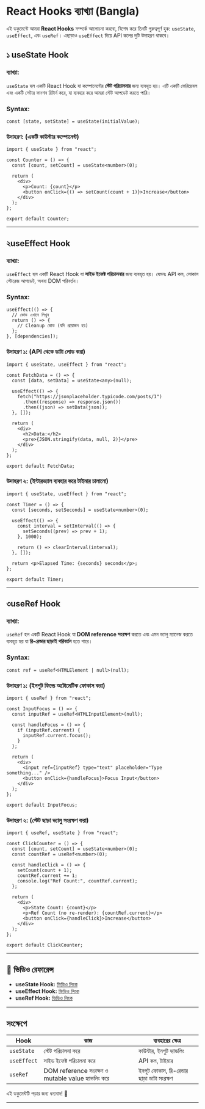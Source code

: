 # React Hooks ব্যাখ্যা (Bangla)

এই ডকুমেন্টে আমরা **React Hooks** সম্পর্কে আলোচনা করবো, বিশেষ করে তিনটি গুরুত্বপূর্ণ হুক: `useState`, `useEffect`, এবং `useRef`। এছাড়াও `useEffect` দিয়ে API কলের দুটি উদাহরণ থাকবে।

## ১ useState Hook

### **ব্যাখ্যা:**
`useState` হল একটি React Hook যা কম্পোনেন্টের **স্টেট পরিচালনার** জন্য ব্যবহৃত হয়। এটি একটি ভেরিয়েবল এবং একটি সেটার ফাংশন রিটার্ন করে, যা ব্যবহার করে আমরা স্টেট আপডেট করতে পারি।

### **Syntax:**
```tsx
const [state, setState] = useState(initialValue);
```

### **উদাহরণ:** (একটি কাউন্টার কম্পোনেন্ট)
```tsx
import { useState } from "react";

const Counter = () => {
  const [count, setCount] = useState<number>(0);

  return (
    <div>
      <p>Count: {count}</p>
      <button onClick={() => setCount(count + 1)}>Increase</button>
    </div>
  );
};

export default Counter;
```

---

## ২useEffect Hook

### **ব্যাখ্যা:**
`useEffect` হল একটি React Hook যা **সাইড ইফেক্ট পরিচালনার** জন্য ব্যবহৃত হয়। যেমনঃ API কল, লোকাল স্টোরেজ আপডেট, অথবা DOM পরিবর্তন।

### **Syntax:**
```tsx
useEffect(() => {
  // কোড এখানে লিখুন
  return () => {
    // Cleanup কোড (যদি প্রয়োজন হয়)
  };
}, [dependencies]);
```

### **উদাহরণ ১:** (API থেকে ডাটা লোড করা)
```tsx
import { useState, useEffect } from "react";

const FetchData = () => {
  const [data, setData] = useState<any>(null);

  useEffect(() => {
    fetch("https://jsonplaceholder.typicode.com/posts/1")
      .then((response) => response.json())
      .then((json) => setData(json));
  }, []);

  return (
    <div>
      <h2>Data:</h2>
      <pre>{JSON.stringify(data, null, 2)}</pre>
    </div>
  );
};

export default FetchData;
```

### **উদাহরণ ২:** (ইন্টারভ্যাল ব্যবহার করে টাইমার চালানো)
```tsx
import { useState, useEffect } from "react";

const Timer = () => {
  const [seconds, setSeconds] = useState<number>(0);

  useEffect(() => {
    const interval = setInterval(() => {
      setSeconds((prev) => prev + 1);
    }, 1000);

    return () => clearInterval(interval);
  }, []);

  return <p>Elapsed Time: {seconds} seconds</p>;
};

export default Timer;
```

---

## ৩useRef Hook

### **ব্যাখ্যা:**
`useRef` হল একটি React Hook যা **DOM reference সংরক্ষণ** করতে এবং এমন ভ্যালু ম্যানেজ করতে ব্যবহৃত হয় যা **রি-রেন্ডার ছাড়াই পরিবর্তন** হতে পারে।

### **Syntax:**
```tsx
const ref = useRef<HTMLElement | null>(null);
```

### **উদাহরণ ১:** (ইনপুট ফিল্ডে অটোমেটিক ফোকাস করা)
```tsx
import { useRef } from "react";

const InputFocus = () => {
  const inputRef = useRef<HTMLInputElement>(null);

  const handleFocus = () => {
    if (inputRef.current) {
      inputRef.current.focus();
    }
  };

  return (
    <div>
      <input ref={inputRef} type="text" placeholder="Type something..." />
      <button onClick={handleFocus}>Focus Input</button>
    </div>
  );
};

export default InputFocus;
```

### **উদাহরণ ২:** (স্টেট ছাড়া ভ্যালু সংরক্ষণ করা)
```tsx
import { useRef, useState } from "react";

const ClickCounter = () => {
  const [count, setCount] = useState<number>(0);
  const countRef = useRef<number>(0);

  const handleClick = () => {
    setCount(count + 1);
    countRef.current += 1;
    console.log("Ref Count:", countRef.current);
  };

  return (
    <div>
      <p>State Count: {count}</p>
      <p>Ref Count (no re-render): {countRef.current}</p>
      <button onClick={handleClick}>Increase</button>
    </div>
  );
};

export default ClickCounter;
```

---

## 🎥 ভিডিও রেফারেন্স

- **useState Hook:** [ভিডিও লিংক](https://www.youtube.com/watch?v=6tni9ZhMcPM&t=51s)
- **useEffect Hook:** [ভিডিও লিংক](https://www.youtube.com/watch?v=vVwCyii5GJk&t=1209s)
- **useRef Hook:** [ভিডিও লিংক](https://www.youtube.com/watch?v=sXkyogEPiqQ&t=11s)

---

## **সংক্ষেপে**
| Hook | কাজ | ব্যবহারের ক্ষেত্র |
|------|------|----------------|
| `useState` | স্টেট পরিচালনা করে | কাউন্টার, ইনপুট হ্যান্ডলিং |
| `useEffect` | সাইড ইফেক্ট পরিচালনা করে | API কল, টাইমার |
| `useRef` | DOM reference সংরক্ষণ ও mutable value হ্যান্ডলিং করে | ইনপুট ফোকাস, রি-রেন্ডার ছাড়া ডাটা সংরক্ষণ |

এই ডকুমেন্টটি পড়ার জন্য ধন্যবাদ! 🚀

---

